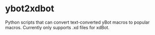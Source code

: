 # ybot2xdbot
Python scripts that can convert text-converted yBot macros to popular macros.
Currently only supports .xd files for xdBot.
